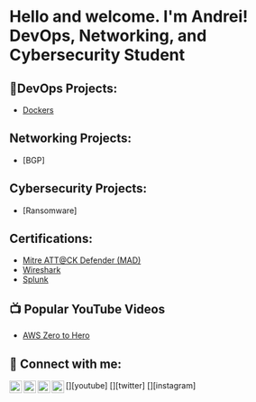 <h1>Hello and welcome. I'm Andrei! <br/>DevOps</a>, Networking</a>, and Cybersecurity Student</a></h1>

<h2>👨‍DevOps Projects:</h2>

- [Dockers](https://github.com/joshmadakor1/Algorithms-Practice)

<h2>Networking Projects:</h2>

- [BGP]
<h2>Cybersecurity Projects:</h2>

- [Ransomware]

<h2>Certifications:</h2>

- [Mitre ATT@CK Defender (MAD)](https://app.cybrary.it/)
- [Wireshark](https://www.linkedin.com/learning/wireshark-essential-training)
- [Splunk](https://education.splunk.com/award/completion/5d88cb66-864e-3e6a-92f1-12b6b369685c)


<h2>📺 Popular YouTube Videos</h2>

- [AWS Zero to Hero](https://www.youtube.com/watch?v=a83ASGn_V_s)


<h2> 🤳 Connect with me:</h2>

[<img align="left" alt="JoshMadakor | YouTube" width="22px" src="https://cdn.jsdelivr.net/npm/simple-icons@v3/icons/youtube.svg" />][youtube]
[<img align="left" alt="JoshMadakor | Twitter" width="22px" src="https://cdn.jsdelivr.net/npm/simple-icons@v3/icons/twitter.svg" />][twitter]
[<img align="left" alt="JoshMadakor | LinkedIn" width="22px" src="https://cdn.jsdelivr.net/npm/simple-icons@v3/icons/linkedin.svg" />][linkedin]
[<img align="left" alt="JoshMadakor | Instagram" width="22px" src="https://cdn.jsdelivr.net/npm/simple-icons@v3/icons/instagram.svg" />][instagram]

<!--- [twitter]: https://twitter.com/joshmadakor--->
<!---[youtube]: https://www.youtube.com/c/joshmadakor--->
<!---[instagram]: https://www.instagram.com/joshmadakor/--->
[linkedin]: https://www.linkedin.com/in/andrei-sims-ab040426/

<!--
**joshmadakor1/joshmadakor1** is a ✨ _special_ ✨ repository because its `README.md` (this file) appears on your GitHub profile.

Here are some ideas to get you started:

- 🔭 I’m currently working on ...
- 🌱 I’m currently learning ...
- 👯 I’m looking to collaborate on ...
- 🤔 I’m looking for help with ...
- 💬 Ask me about ...
- 📫 How to reach me: ...
- 😄 Pronouns: ...
- ⚡ Fun fact: ...
-->
